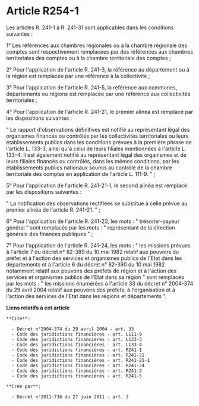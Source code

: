 # Article R254-1

Les articles R. 241-1 à R. 241-31 sont applicables dans les conditions suivantes : 

1° Les références aux chambres régionales ou à la chambre régionale des comptes sont respectivement remplacées par des
références aux chambres territoriales des comptes ou à la chambre territoriale des comptes ; 

2° Pour l'application de l'article R. 241-3, la référence au département ou à la région est remplacée par une référence à la
collectivité ; 

3° Pour l'application de l'article R. 241-5, la référence aux communes, départements ou régions est remplacée par une
référence aux collectivités territoriales ; 

4° Pour l'application de l'article R. 241-21, le premier alinéa est remplacé par les dispositions suivantes : 

" Le rapport d'observations définitives est notifié au représentant légal des organismes financés ou contrôlés par les
collectivités territoriales ou leurs établissements publics dans les conditions prévues à la première phrase de l'article L.
133-3, ainsi qu'à celui de leurs filiales mentionnées à l'article L. 133-4. Il est également notifié au représentant légal
des organismes et de leurs filiales financés ou contrôlés, dans les mêmes conditions, par les établissements publics
nationaux soumis au contrôle de la chambre territoriale des comptes en application de l'article L. 111-9. ” ; 

5° Pour l'application de l'article R. 241-21-1, le second alinéa est remplacé par les dispositions suivantes : 

" La notification des observations rectifiées se substitue à celle prévue au premier alinéa de l'article R. 241-21. ” ; 

6° Pour l'application de l'article R. 241-23, les mots : " trésorier-payeur général ” sont remplacés par les mots : "
représentant de la direction générale des finances publiques ” ; 

7° Pour l'application de l'article R. 241-24, les mots : " les missions prévues à l'article 7 du décret n° 82-389 du 10 mai
1982 relatif aux pouvoirs du préfet et à l'action des services et organismes publics de l'Etat dans les départements et à
l'article 6 du décret n° 82-390 du 10 mai 1982 notamment relatif aux pouvoirs des préfets de région et à l'action des
services et organismes publics de l'Etat dans sa région ” sont remplacés par les mots : " les missions énumérées à l'article
33 du décret n° 2004-374 du 29 avril 2004 relatif aux pouvoirs des préfets, à l'organisation et à l'action des services de
l'Etat dans les régions et départements ”.

**Liens relatifs à cet article**

	**Cite**:

	  - Décret n°2004-374 du 29 avril 2004 - art. 33
	  - Code des juridictions financières - art. L111-9
	  - Code des juridictions financières - art. L133-3
	  - Code des juridictions financières - art. L133-4
	  - Code des juridictions financières - art. R241-1
	  - Code des juridictions financières - art. R241-21
	  - Code des juridictions financières - art. R241-21-1
	  - Code des juridictions financières - art. R241-24
	  - Code des juridictions financières - art. R241-3
	  - Code des juridictions financières - art. R241-5

	**Créé par**:

	  - Décret n°2011-736 du 27 juin 2011 - art. 3
